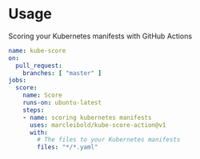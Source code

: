 # Usage

Scoring your Kubernetes manifests with GitHub Actions

```yaml
name: kube-score
on: 
  pull_request:
    branches: [ "master" ]
jobs:
  score:
    name: Score
    runs-on: ubuntu-latest
    steps:
    - name: scoring kubernetes manifests
      uses: marcleibold/kube-score-action@v1
      with:
        # The files to your Kubernetes manifests
        files: "*/*.yaml"
```
